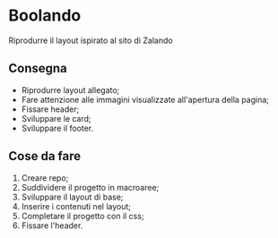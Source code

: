 Boolando
===
Riprodurre il layout ispirato al sito di Zalando
## Consegna
- Riprodurre layout allegato;
- Fare attenzione alle immagini visualizzate all'apertura della pagina;
- Fissare header;
- Sviluppare le card;
- Sviluppare il footer.
## Cose da fare
1. Creare repo;
2. Suddividere il progetto in macroaree;
3. Sviluppare il layout di base;
4. Inserire i contenuti nel layout;
5. Completare il  progetto con il css;
6. Fissare l'header.

